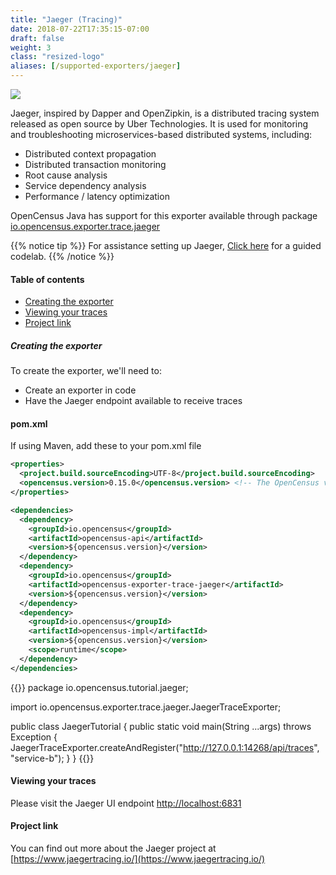 ```yaml
---
title: "Jaeger (Tracing)"
date: 2018-07-22T17:35:15-07:00
draft: false
weight: 3
class: "resized-logo"
aliases: [/supported-exporters/jaeger]
---
```


![](https://www.jaegertracing.io/img/jaeger-logo.png)

Jaeger, inspired by Dapper and OpenZipkin, is a distributed tracing system released as open source by Uber Technologies.
It is used for monitoring and troubleshooting microservices-based distributed systems, including:

* Distributed context propagation
* Distributed transaction monitoring
* Root cause analysis
* Service dependency analysis
* Performance / latency optimization

OpenCensus Java has support for this exporter available through package [io.opencensus.exporter.trace.jaeger](https://www.javadoc.io/doc/io.opencensus/opencensus-exporter-trace-jaeger)

{{% notice tip %}}
For assistance setting up Jaeger, [Click here](/codelabs/jaeger) for a guided codelab.
{{% /notice %}}

#### Table of contents
- [Creating the exporter](#creating-the-exporter)
- [Viewing your traces](#viewing-your-traces)
- [Project link](#project-link)

##### Creating the exporter
To create the exporter, we'll need to:

* Create an exporter in code
* Have the Jaeger endpoint available to receive traces

#### pom.xml
If using Maven, add these to your pom.xml file
```xml
<properties>
  <project.build.sourceEncoding>UTF-8</project.build.sourceEncoding>
  <opencensus.version>0.15.0</opencensus.version> <!-- The OpenCensus version to use -->
</properties>

<dependencies>
  <dependency>
    <groupId>io.opencensus</groupId>
    <artifactId>opencensus-api</artifactId>
    <version>${opencensus.version}</version>
  </dependency>
  <dependency>
    <groupId>io.opencensus</groupId>
    <artifactId>opencensus-exporter-trace-jaeger</artifactId>
    <version>${opencensus.version}</version>
  </dependency>
  <dependency>
    <groupId>io.opencensus</groupId>
    <artifactId>opencensus-impl</artifactId>
    <version>${opencensus.version}</version>
    <scope>runtime</scope>
  </dependency>
</dependencies>
```

{{<highlight java>}}
package io.opencensus.tutorial.jaeger;

import io.opencensus.exporter.trace.jaeger.JaegerTraceExporter;

public class JaegerTutorial {
    public static void main(String ...args) throws Exception {
        JaegerTraceExporter.createAndRegister("http://127.0.0.1:14268/api/traces", "service-b");
    }
}
{{</highlight>}}

#### Viewing your traces
Please visit the Jaeger UI endpoint [http://localhost:6831](http://localhost:6831)

#### Project link
You can find out more about the Jaeger project at [https://www.jaegertracing.io/](https://www.jaegertracing.io/)
